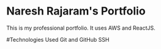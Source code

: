 # Naresh Rajaram's Portfolio

This is my professional portfolio. It uses AWS and ReactJS.

#Technologies Used
Git  and GitHub
SSH
